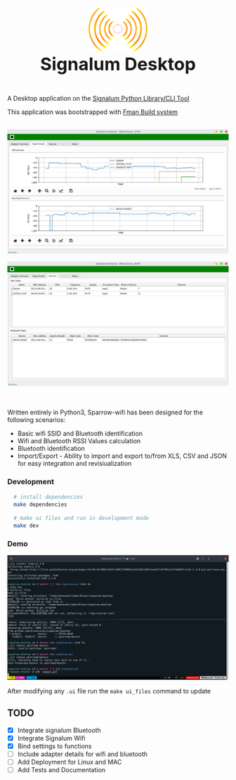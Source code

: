 <p align="center">
  <img src="src/main/resources/base/signalum.png" height="100" /><br/>
  <span> <b style="font-size: 40px;">Signalum Desktop</b></span>
</p>
<br>


A Desktop application on the <a href="https://github.com/bisoncorps/signalum" title="Signalum Library/CLI Tool">Signalum Python Library/CLI Tool</a>

This application was bootstrapped with <a href="https://github.com/mherrmann/fbs" title="fbs">Fman Build system</a>
<br> <br>

![Signal-Graph](assets/signal-graph.png)

![Devices](assets/devices.png)

<br><br>
Written entirely in Python3, Sparrow-wifi has been designed for the following scenarios:

- Basic wifi SSID and Bluetooth identification
- Wifi and Bluetooth RSSI Values calculation
- Bluetooth identification
- Import/Export - Ability to import and export to/from XLS, CSV and JSON for easy integration and revisiualization



### Development

```bash
  # install dependencies
  make dependencies
```

```bash
  # make ui files and run in development mode
  make dev
```

### Demo

![Demo](assets/output.gif)


After modifying any `.ui` file run the `make ui_files` command to update


## TODO

- [x] Integrate signalum Bluetooth
- [x] Integrate Signalum Wifi
- [x] Bind settings to functions
- [ ] Include adapter details for wifi and bluetooth
- [ ] Add Deployment for Linux and MAC
- [ ] Add Tests and Documentation
